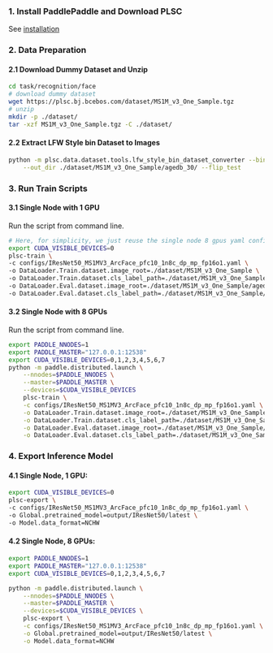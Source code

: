 ### 1. Install PaddlePaddle and Download PLSC
See [installation](./installation.md)

### 2. Data Preparation 
#### 2.1 Download Dummy Dataset and Unzip
``` bash
cd task/recognition/face
# download dummy dataset
wget https://plsc.bj.bcebos.com/dataset/MS1M_v3_One_Sample.tgz
# unzip
mkdir -p ./dataset/
tar -xzf MS1M_v3_One_Sample.tgz -C ./dataset/
```
#### 2.2 Extract LFW Style bin Dataset to Images
```bash
python -m plsc.data.dataset.tools.lfw_style_bin_dataset_converter --bin_path ./dataset/MS1M_v3_One_Sample/agedb_30.bin \
    --out_dir ./dataset/MS1M_v3_One_Sample/agedb_30/ --flip_test
```

### 3. Run Train Scripts

#### 3.1 Single Node with 1 GPU

Run the script from command line.
``` bash
# Here, for simplicity, we just reuse the single node 8 gpus yaml configuration file.
export CUDA_VISIBLE_DEVICES=0
plsc-train \
-c configs/IResNet50_MS1MV3_ArcFace_pfc10_1n8c_dp_mp_fp16o1.yaml \
-o DataLoader.Train.dataset.image_root=./dataset/MS1M_v3_One_Sample \
-o DataLoader.Train.dataset.cls_label_path=./dataset/MS1M_v3_One_Sample/label.txt \
-o DataLoader.Eval.dataset.image_root=./dataset/MS1M_v3_One_Sample/agedb_30 \
-o DataLoader.Eval.dataset.cls_label_path=./dataset/MS1M_v3_One_Sample/agedb_30/label.txt```
```

#### 3.2 Single Node with 8 GPUs 

Run the script from command line.
``` bash
export PADDLE_NNODES=1
export PADDLE_MASTER="127.0.0.1:12538"
export CUDA_VISIBLE_DEVICES=0,1,2,3,4,5,6,7
python -m paddle.distributed.launch \
    --nnodes=$PADDLE_NNODES \
    --master=$PADDLE_MASTER \
    --devices=$CUDA_VISIBLE_DEVICES 
    plsc-train \
    -c configs/IResNet50_MS1MV3_ArcFace_pfc10_1n8c_dp_mp_fp16o1.yaml \
    -o DataLoader.Train.dataset.image_root=./dataset/MS1M_v3_One_Sample \
    -o DataLoader.Train.dataset.cls_label_path=./dataset/MS1M_v3_One_Sample/label.txt \
    -o DataLoader.Eval.dataset.image_root=./dataset/MS1M_v3_One_Sample/agedb_30 \
    -o DataLoader.Eval.dataset.cls_label_path=./dataset/MS1M_v3_One_Sample/agedb_30/label.txt
```

### 4. Export Inference Model

#### 4.1 Single Node, 1 GPU:
``` bash
export CUDA_VISIBLE_DEVICES=0
plsc-export \
-c configs/IResNet50_MS1MV3_ArcFace_pfc10_1n8c_dp_mp_fp16o1.yaml \
-o Global.pretrained_model=output/IResNet50/latest \
-o Model.data_format=NCHW
```

#### 4.2 Single Node, 8 GPUs:

``` bash
export PADDLE_NNODES=1
export PADDLE_MASTER="127.0.0.1:12538"
export CUDA_VISIBLE_DEVICES=0,1,2,3,4,5,6,7

python -m paddle.distributed.launch \
    --nnodes=$PADDLE_NNODES \
    --master=$PADDLE_MASTER \
    --devices=$CUDA_VISIBLE_DEVICES \
    plsc-export \
    -c configs/IResNet50_MS1MV3_ArcFace_pfc10_1n8c_dp_mp_fp16o1.yaml \
    -o Global.pretrained_model=output/IResNet50/latest \
    -o Model.data_format=NCHW
```

